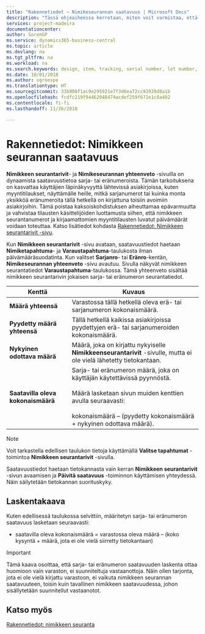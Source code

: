 ```yaml
---
title: "Rakennetiedot – Nimikeseurannan saatavuus | Microsoft Docs"
description: "Tässä ohjeaiheessa kerrotaan, miten voit varmistaa, että tilauksen käsittelevä henkilö voi luottaa sarja- tai eränumeroiden saatavuuteen."
services: project-madeira
documentationcenter: 
author: SorenGP
ms.service: dynamics365-business-central
ms.topic: article
ms.devlang: na
ms.tgt_pltfrm: na
ms.workload: na
ms.search.keywords: design, item, tracking, serial number, lot number, outbound documents
ms.date: 10/01/2018
ms.author: sgroespe
ms.translationtype: HT
ms.sourcegitcommit: 33b900f1ac9e295921e7f3d6ea72cc93939d8a1b
ms.openlocfilehash: fcdfc219f94462048474acdef259f671e1c8a402
ms.contentlocale: fi-fi
ms.lasthandoff: 11/26/2018

---
```

# <a name="design-details-item-tracking-availability"></a>Rakennetiedot: Nimikkeen seurannan saatavuus
**Nimikkeen seurantarivit**- ja **Nimikeseurannan yhteenveto** -sivuilla on dynaamista saatavuustietoa sarja- tai eränumeroista. Tämän tarkoituksena on kasvattaa käyttäjien läpinäkyvyyttä lähtevissä asiakirjoissa, kuten myyntitilaukset, näyttämälle heille, mitkä sarjanumerot tai kuinka monta yksikköä eränumeroita tällä hetkellä on kirjattuna toisiin avoimiin asiakirjoihin. Tämä poistaa kaksoiskohdistuksen aiheuttamaa epävarmuutta ja vahvistaa tilausten käsittelijöiden luottamusta siihen, että nimikkeen seurantanumerot ja kirjaamattomien myyntitilausten luvatut päivämäärät voidaan toteuttaa. Katso lisätiedot kohdasta [Rakennetiedot: Nimikkeen seurantarivit -sivu](design-details-item-tracking-lines-window.md).  

Kun **Nimikkeen seurantarivit** -sivu avataan, saatavuustiedot haetaan **Nimiketapahtuma**- ja **Varaustapahtuma**-taulukosta ilman päivämääräsuodatinta. Kun valitset **Sarjanro**- tai **Eränro**-kentän, **Nimikeseurannan yhteenveto** -sivu avautuu. Sivulla näkyvät nimikkeen seurantatiedot **Varaustapahtuma**-taulukossa. Tämä yhteenveto sisältää nimikkeen seurantarivin jokaisen sarja- tai eränumeron seurantatiedot.  

|Kenttä|Kuvaus|  
|---------------------------------|---------------------------------------|  
|**Määrä yhteensä**|Varastossa tällä hetkellä oleva erä- tai sarjanumeron kokonaismäärä.|  
|**Pyydetty määrä yhteensä**|Tällä hetkellä kaikissa asiakirjoissa pyydettyjen erä- tai sarjanumeroiden kokonaismäärä.|  
|**Nykyinen odottava määrä**|Määrä, joka on kirjattu nykyiselle **Nimikkeenseurantarivit** -sivulle, mutta ei ole vielä lähetetty tietokantaan.|  
|**Saatavilla oleva kokonaismäärä**|Sarja- tai eränumeron määrä, joka on käyttäjän käytettävissä pyynnöstä.<br /><br /> Määrä lasketaan sivun muiden kenttien avulla seuraavasti:<br /><br /> kokonaismäärä – (pyydetty kokonaismäärä + nykyinen odottava määrä).|  

> [!NOTE]  
>  Voit tarkastella edellisen taulukon tietoja käyttämällä **Valitse tapahtumat** -toimintoa **Nimikkeen seurantarivit** -sivulla.  

Saatavuustiedot haetaan tietokannasta vain kerran **Nimikkeen seurantarivit** -sivun avaamisen ja **Päivitä saatavuus** -toiminnon käyttämisen yhteydessä. Näin säilytetään tietokannan suorituskyky.  

## <a name="calculation-formula"></a>Laskentakaava  
Kuten edellisessä taulukossa selvittiin, määritetyn sarja- tai eränumeron saatavuus lasketaan seuraavasti:  

* saatavilla oleva kokonaismäärä = varastossa oleva määrä – (koko kysyntä + määrä, jota ei ole vielä siirretty tietokantaan)  

> [!IMPORTANT]  
>  Tämä kaava osoittaa, että sarja- tai eränumeron saatavuuden laskenta ottaa huomioon vain varaston, ei suunniteltuja vastaanottoja. Näin ollen tarjonta, jota ei ole vielä kirjattu varastoon, ei vaikuta nimikkeen seurannan saatavuuteen, toisin kuin tavallinen nimikkeen saatavuudessa, johon sisällytetään suunnitellut vastaanotot.  

## <a name="see-also"></a>Katso myös  
[Rakennetiedot: nimikkeen seuranta](design-details-item-tracking.md)


